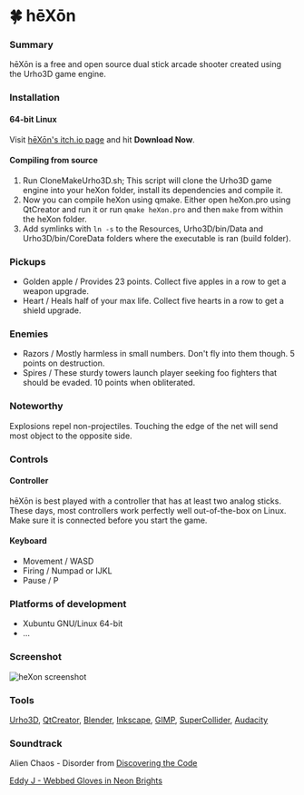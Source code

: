 # :four_leaf_clover: hēXōn
### Summary
hēXōn is a free and open source dual stick arcade shooter created using the Urho3D game engine.

### Installation
#### 64-bit Linux
Visit [hēXōn's itch.io page](http://luckeyproductions.itch.io/hexon) and hit **Download Now**.

#### Compiling from source
1. Run CloneMakeUrho3D.sh; This script will clone the Urho3D game engine into your heXon folder, install its dependencies and compile it.
2. Now you can compile heXon using qmake. Either open heXon.pro using QtCreator and run it or run `qmake heXon.pro` and then `make` from within the heXon folder.
3. Add symlinks with `ln -s` to the Resources, Urho3D/bin/Data and Urho3D/bin/CoreData folders where the executable is ran (build folder).

### Pickups
* Golden apple / Provides 23 points. Collect five apples in a row to get a weapon upgrade.
* Heart / Heals half of your max life. Collect five hearts in a row to get a shield upgrade.

### Enemies
* Razors / Mostly harmless in small numbers. Don't fly into them though. 5 points on destruction.
* Spires / These sturdy towers launch player seeking foo fighters that should be evaded. 10 points when obliterated.

### Noteworthy
Explosions repel non-projectiles.
Touching the edge of the net will send most object to the opposite side.

### Controls
#### Controller
hēXōn is best played with a controller that has at least two analog sticks. These days, most controllers work perfectly well out-of-the-box on Linux. Make sure it is connected before you start the game.
#### Keyboard
* Movement / WASD
* Firing / Numpad or IJKL
* Pause / P

### Platforms of development
* Xubuntu GNU/Linux 64-bit
* ...

### Screenshot
![heXon screenshot](https://raw.githubusercontent.com/LucKeyProductions/heXon/master/Screenshots/Screenshot_Thu_Nov_19_07_50_47_2015.png)

### Tools
[Urho3D](http://urho3d.github.io), [QtCreator](http://wiki.qt.io/Category:Tools::QtCreator), [Blender](http://www.blender.org/), [Inkscape](http://inkscape.org/), [GIMP](http://gimp.org), [SuperCollider](http://supercollider.github.io/), [Audacity](http://web.audacityteam.org/)

### Soundtrack
Alien Chaos - Disorder
from [Discovering the Code](http://www.ektoplazm.com/free-music/alien-chaos-discovering-the-code)

[Eddy J - Webbed Gloves in Neon Brights](https://www.jamendo.com/en/list/a137551/webbed-gloves-in-neon-brights-chill-jazz-reggea)
